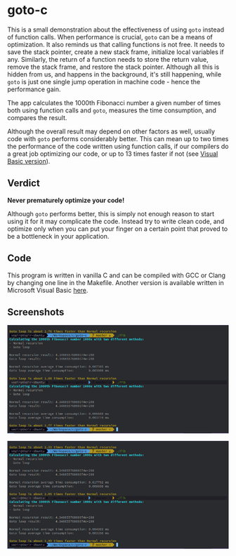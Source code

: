 # goto-c

This is a small demonstration about the effectiveness of using `goto` instead of function calls.
When performance is crucial, `goto` can be a means of optimization.
It also reminds us that calling functions is not free.
It needs to save the stack pointer, create a new stack frame, initialize local variables if any.
Similarly, the return of a function needs to store the return value, remove the stack frame, and
restore the stack pointer. Although all this is hidden from us, and happens in the background,
it's still happening, while `goto` is just one single jump operation in machine code - hence the
performance gain.

The app calculates the 1000th Fibonacci number a given number of times both using function calls
and `goto`, measures the time consumption, and compares the result.

Although the overall result may depend on other factors as well, usually code with `goto`
performs considerably better. This can mean up to two times the performance of the code written
using function calls, if our compilers do a great job optimizing our code, or up to 13 times
faster if not (see [Visual Basic version](https://github.com/auxiliaire/GotoApp)).

## Verdict

**Never prematurely optimize your code!**

Although `goto` performs better, this is simply not enough reason to start using it for it may
complicate the code. Instead try to write clean code, and optimize only when you can put your
finger on a certain point that proved to be a bottleneck in your application.

## Code

This program is written in vanilla C and can be compiled with GCC or Clang by changing one line
in the Makefile. Another version is available written in Microsoft Visual Basic
[here](https://github.com/auxiliaire/GotoApp).

## Screenshots

![Output of the app compiled with GCC](/screenshots/goto-gcc.png "GoTo performance comparison (GCC)")

![Output of the app compiled with Clang](/screenshots/goto-clang.png "GoTo performance comparison (Clang)")
